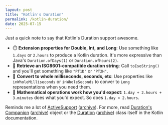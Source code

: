 ```yaml
---
layout: post
title: "Kotlin's Duration"
permalink: /kotlin-duration/
date: 2025-07-15
---
```


Just a quick note to say that Kotlin's Duration support awesome.

- ⏱️ **Extension properties for Double, Int, and Long**: 
Use something like `1.days` or `2.hours` to produce a Kotlin duration.
It's more expressive than Java's `Duration.ofDays(1)` or `Duration.ofhours(2)`.
- 📝 **Retrieve an ISO8601-compatible duration string**:
Call `toIsoString()` and you'll get something like `"PT1D"` or `"PT2H"`.
- 🔢 **Convert to whole milliseconds, seconds, etc**: 
Use properties like `inWholeMilliseconds` or `inWholeSeconds` to conver to `Long` representations when you need them.
- 📐 **Mathematical operations work how you'd expect**: `1.day + 2.hours + 3.minutes` does what you'd expect. So does `1.day > 2.hours`.

Reminds me a lot of [ActiveSupport](https://guides.rubyonrails.org/active_support_core_extensions.html#extensions-to-numeric-time) ([archive](https://archive.is/SVfGG#extensions-to-numeric-time)). For more, read [Duration's Companion](https://kotlinlang.org/api/core/kotlin-stdlib/kotlin.time/-duration/-companion/) ([archive](https://archive.is/R2eVW)) object or the [Duration](https://kotlinlang.org/api/core/kotlin-stdlib/kotlin.time/-duration/) ([archive](https://archive.is/raeL4)) class itself in the Kotlin documentation.